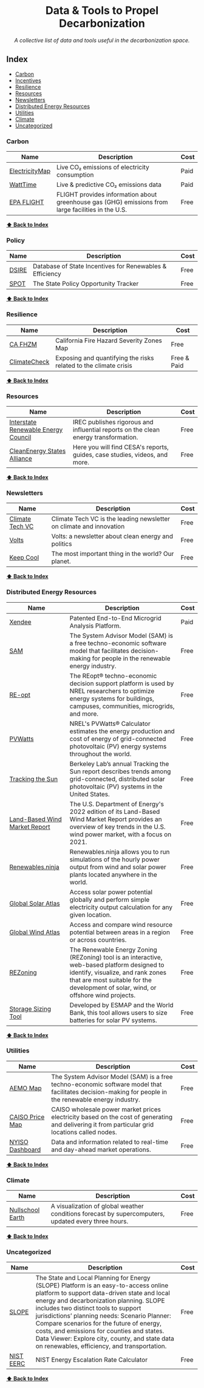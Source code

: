 <div align="center">
    <h1>Data & Tools to Propel Decarbonization</h1>
    <i>A collective list of data and tools useful in the decarbonization space.</i>
</div>

## Index

* [Carbon](#carbon)
* [Incentives](#incentives)
* [Resilience](#resilience)
* [Resources](#Resources)
* [Newsletters](#newsletters)
* [Distributed Energy Resources](#der)
* [Utilities](#utilities)
* [Climate](#climate)
* [Uncategorized](#uncategorized) 

### Carbon
Name | Description | Cost |
|---|---|---|
| [ElectricityMap](https://app.electricitymap.org/map) | Live CO₂ emissions of electricity consumption | Paid |
| [WattTime](https://www.watttime.org/) | Live & predictive CO₂ emissions data | Paid |
| [EPA FLIGHT](https://ghgdata.epa.gov/ghgp/main.do?site_preference=normal) | FLIGHT provides information about greenhouse gas (GHG) emissions from large facilities in the U.S. | Free |

**[⬆ Back to Index](#index)**
<br />

### Policy
Name | Description | Cost |
|---|---|---|
| [DSIRE](https://www.dsireusa.org/) | Database of State Incentives for Renewables & Efficiency | Free |
| [SPOT](https://spotforcleanenergy.org/) | The State Policy Opportunity Tracker | Free |

**[⬆ Back to Index](#index)**
<br />

### Resilience
Name | Description | Cost |
|---|---|---|
| [CA FHZM](https://egis.fire.ca.gov/FHSZ/) | California Fire Hazard Severity Zones Map | Free |
| [ClimateCheck](https://climatecheck.com/) | Exposing and quantifying the risks related to the climate crisis | Free & Paid |

**[⬆ Back to Index](#index)**
<br />

### Resources
Name | Description | Cost |
|---|---|---|
| [Interstate Renewable Energy Council](https://irecusa.org/resources/) | IREC publishes rigorous and influential reports on the clean energy transformation. | Free | 
| [CleanEnergy States Alliance](https://www.cesa.org/resource-library/) | Here you will find CESA's reports, guides, case studies, videos, and more. | Free |

**[⬆ Back to Index](#index)**
<br />

### Newsletters
Name | Description | Cost |
|---|---|---|
| [Climate Tech VC](https://climatetechvc.substack.com/) | Climate Tech VC is the leading newsletter on climate and innovation | Free |
| [Volts](https://www.volts.wtf/) | Volts: a newsletter about clean energy and politics | Free |
| [Keep Cool](https://workweek.com/brand/keep-cool/) | The most important thing in the world? Our planet. | Free |

**[⬆ Back to Index](#index)**
<br />

### Distributed Energy Resources
Name | Description | Cost |
|---|---|---|
| [Xendee](https://xendee.com/) | Patented End-to-End Microgrid Analysis Platform. | Paid |
| [SAM](https://sam.nrel.gov/) | The System Advisor Model (SAM) is a free techno-economic software model that facilitates decision-making for people in the renewable energy industry. | Free |
| [RE-opt](https://reopt.nrel.gov/) | The REopt® techno-economic decision support platform is used by NREL researchers to optimize energy systems for buildings, campuses, communities, microgrids, and more. | Free |
| [PVWatts](https://pvwatts.nrel.gov/) | NREL's PVWatts® Calculator estimates the energy production and cost of energy of grid-connected photovoltaic (PV) energy systems throughout the world. | Free |
| [Tracking the Sun](https://emp.lbl.gov/tracking-the-sun) | Berkeley Lab’s annual Tracking the Sun report describes trends among grid-connected, distributed solar photovoltaic (PV) systems in the United States. | Free |
| [Land-Based Wind Market Report](https://emp.lbl.gov/wind-technologies-market-report) | The U.S. Department of Energy's 2022 edition of its Land-Based Wind Market Report provides an overview of key trends in the U.S. wind power market, with a focus on 2021. | Free |
| [Renewables.ninja](https://www.renewables.ninja/) | Renewables.ninja allows you to run simulations of the hourly power output from wind and solar power plants located anywhere in the world. | Free |
| [Global Solar Atlas](http://globalsolaratlas.info/) | Access solar power potential globally and perform simple electricity output calculation for any given location. | Free |
| [Global Wind Atlas](https://globalwindatlas.info/) | Access and compare wind resource potential between areas in a region or across countries. | Free |
| [REZoning](https://rezoning.energydata.info/) | The Renewable Energy Zoning (REZoning) tool is an interactive, web-based platform designed to identify, visualize, and rank zones that are most suitable for the development of solar, wind, or offshore wind projects. | Free |
| [Storage Sizing Tool](https://storagesizing.energydata.info/) | Developed by ESMAP and the World Bank, this tool allows users to size batteries for solar PV systems. | Free |





**[⬆ Back to Index](#index)**
<br />

### Utilities
Name | Description | Cost |
|---|---|---|
| [AEMO Map](https://www.aemo.com.au/aemo/apps/visualisations/map.html) | The System Advisor Model (SAM) is a free techno-economic software model that facilitates decision-making for people in the renewable energy industry. | Free |
| [CAISO Price Map](http://www.caiso.com/pricemap/Pages/default.aspx) | CAISO wholesale power market prices electricity based on the cost of generating and delivering it from particular grid locations called nodes. | Free |
| [NYISO Dashboard](https://www.nyiso.com/markets) | Data and information related to real-time and day-ahead market operations. | Free |


**[⬆ Back to Index](#index)**
<br />

### Climate
Name | Description | Cost |
|---|---|---|
| [Nullschool Earth](https://earth.nullschool.net/) | A visualization of global weather conditions forecast by supercomputers, updated every three hours. | Free |

**[⬆ Back to Index](#index)**
<br />

### Uncategorized
Name | Description | Cost |
|---|---|---|
| [SLOPE](https://maps.nrel.gov/slope/) | The State and Local Planning for Energy (SLOPE) Platform is an easy-to-access online platform to support data-driven state and local energy and decarbonization planning. SLOPE includes two distinct tools to support jurisdictions’ planning needs: Scenario Planner: Compare scenarios for the future of energy, costs, and emissions for counties and states. Data Viewer: Explore city, county, and state data on renewables, efficiency, and transportation. | Free |
| [NIST EERC](https://pages.nist.gov/eerc/) | NIST Energy Escalation Rate Calculator | Free |


**[⬆ Back to Index](#index)**
<br />

